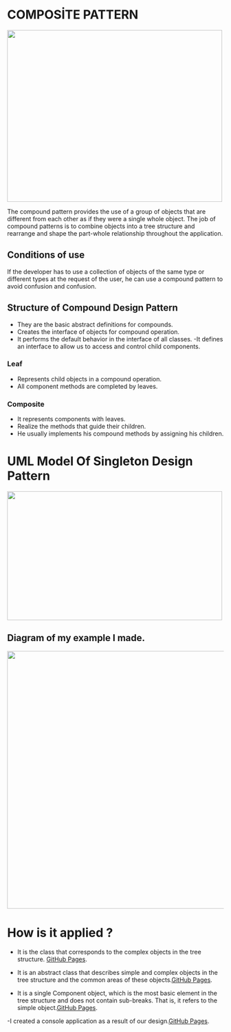 # COMPOSİTE PATTERN

<img src="https://refactoring.guru/images/patterns/diagrams/composite/problem-en.png?id=3320d7ddc5bdc3e43752bb4393710794" width="500" height="400">


The compound pattern provides the use of a group of objects that are different from each other as if they were a single whole object. The job of compound patterns is to combine objects into a tree structure and rearrange and shape the part-whole relationship throughout the application.

## Conditions of use
If the developer has to use a collection of objects of the same type or different types at the request of the user, he can use a compound pattern to avoid confusion and confusion.

## Structure of Compound Design Pattern

- They are the basic abstract definitions for compounds.
- Creates the interface of objects for compound operation.
- It performs the default behavior in the interface of all classes.
-It defines an interface to allow us to access and control child components.

### Leaf

- Represents child objects in a compound operation.
- All component methods are completed by leaves.

### Composite

- It represents components with leaves.
- Realize the methods that guide their children.
- He usually implements his compound methods by assigning his children.

# UML Model Of Singleton Design Pattern

<img src="https://www.gencayyildiz.com/blog/wp-content/uploads/2021/10/C-Composite-Design-PatternComposite-Tasarim-Deseni-1.jpg" width="500" height="300">

## Diagram of my example I made.

<img src="https://user-images.githubusercontent.com/96787308/158058192-63c4ec74-72a7-47df-b9e8-bad6d050c9c1.png" width="750" height="600">

# How is it applied ?

- It is the class that corresponds to the complex objects in the tree structure. [GitHub Pages](https://github.com/oguzhanKomcu/Design_Patterns/blob/master/Structural_Patterns/Composite__Pattern/EmployeeComposite.cs).

- It is an abstract class that describes simple and complex objects in the tree structure and the common areas of these objects.[GitHub Pages](https://github.com/oguzhanKomcu/Design_Patterns/blob/master/Structural_Patterns/Composite__Pattern/Official.cs).
 
- It is a single Component object, which is the most basic element in the tree structure and does not contain sub-breaks. That is, it refers to the simple object.[GitHub Pages](https://github.com/oguzhanKomcu/Design_Patterns/blob/master/Structural_Patterns/Composite__Pattern/SUB_AUTHORITY.cs).

-I created a console application as a result of our design.[GitHub Pages](https://github.com/oguzhanKomcu/Design_Patterns/blob/master/Structural_Patterns/Composite__Pattern/Program.cs).

